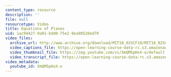 ```yaml
---
content_type: resource
description: ''
file: null
resourcetype: Video
title: Equations of Planes
uid: 1ac94427-9a01-bdd0-75e2-9ea90520ed79
video_files:
  archive_url: http://www.archive.org/download/MIT18_02SCF10/MIT18_02SCF10Rec_10_300k.mp4
  video_captions_file: https://open-learning-course-data-rc.s3.amazonaws.com/18-02sc-multivariable-calculus-fall-2010/09b6e290fce25206b90f392597cd8f3f_XmQM5pHxX-o.vtt
  video_thumbnail_file: https://img.youtube.com/vi/XmQM5pHxX-o/default.jpg
  video_transcript_file: https://open-learning-course-data-rc.s3.amazonaws.com/18-02sc-multivariable-calculus-fall-2010/512bb95de04979791bef98e11fd2db24_XmQM5pHxX-o.pdf
video_metadata:
  youtube_id: XmQM5pHxX-o
---
```

